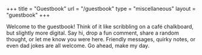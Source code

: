 +++
title = "Guestbook"
url = "/guestbook"
type = "miscellaneous"
layout = "guestbook"
+++

Welcome to the guestbook! Think of it like scribbling on a café chalkboard, but slightly more digital. Say hi, drop a fun comment, share a random thought, or let me know you were here. Friendly messages, quirky notes, or even dad jokes are all welcome. Go ahead, make my day.
